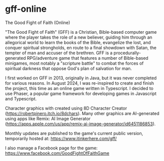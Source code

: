 # gff-online
The Good Fight of Faith (Online)

"The Good Fight of Faith" (GFF) is a Christian, Bible-based computer game where the player takes the role of a new believer, guiding him through an allegorical world to learn the books of the Bible, evangelize the lost, and conquer spiritual strongholds, en route to a final showdown with Satan, the tempter of man and accuser of the brethren. GFF is a procedurally-generated RPG/adventure game that features a number of Bible-based minigames, most notably a "scripture battle" to combat the forces of spiritual darkness that oppose God's plan of salvation for man.

I first worked on GFF in 2013, originally in Java, but it was never completed for various reasons. In August 2024, I was re-inspired to create and finish the project, this time as an online game written in Typescript. I decided to use Phaser, a popular game framework for developing games in Javascript and Typescript.

Character graphics with created using 8D Character Creator (https://robertpinero.itch.io/8dchars). Many other graphics are AI-generated using apps like Remix: AI Image Generator (https://apps.apple.com/us/app/remix-ai-image-generator/id6451186853).

Monthly updates are published to the game's current public version, temporarily hosted at:
https://www.itinkerhere.com/gff/

I also manage a Facebook page for the game:
https://www.facebook.com/GoodFightOfFaithGame
